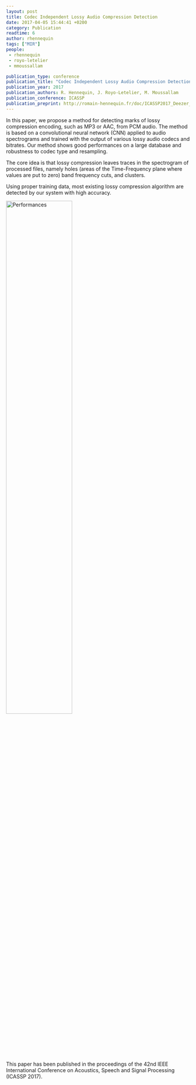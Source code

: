 ```yaml
---
layout: post
title: Codec Independent Lossy Audio Compression Detection
date: 2017-04-05 15:44:41 +0200
category: Publication
readtime: 6
author: rhennequin
tags: ["MIR"]
people:
 - rhennequin
 - royo-letelier
 - mmoussallam

publication_type: conference
publication_title: "Codec Independent Lossy Audio Compression Detection"
publication_year: 2017
publication_authors: R. Hennequin, J. Royo-Letelier, M. Moussallam
publication_conference: ICASSP
publication_preprint: http://romain-hennequin.fr/doc/ICASSP2017_Deezer_quality_estimation.pdf
---
```


In this paper, we propose a method for detecting marks of lossy compression encoding, such as MP3 or AAC, from PCM audio. The
method is based on a convolutional neural network (CNN) applied
to audio spectrograms and trained with the output of various lossy
audio codecs and bitrates. Our method shows good performances on
a large database and robustness to codec type and resampling.

The core idea is that lossy compression leaves traces in the spectrogram of processed files, namely holes (areas of the Time-Frequency plane where values are put to zero) band frequency cuts, and clusters.

Using proper training data, most existing lossy compression algorithm are detected by our system with high accuracy.

<div class="publication-illustration">
    <img
        style="width: 60%;"
        src="{{ '/static/images/publis/hennequin17icassp/spectro_artefacts.png' | prepend: site.url }}"
        alt="Performances"/>
</div>

This paper has been published in the proceedings of the 42nd IEEE International Conference on Acoustics, Speech and Signal Processing (ICASSP 2017).
